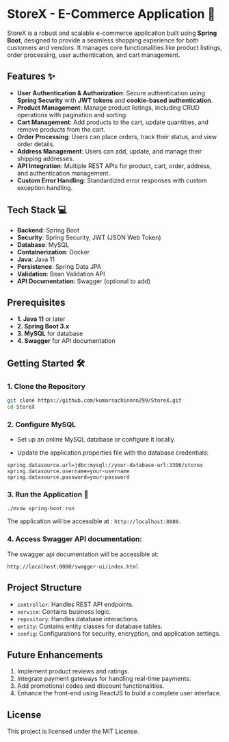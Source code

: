 # StoreX - E-Commerce Application 🛒

StoreX is a robust and scalable e-commerce application built using **Spring Boot**, designed to provide a seamless shopping experience for both customers and vendors. It manages core functionalities like product listings, order processing, user authentication, and cart management.

## Features ✨

- **User Authentication & Authorization**: Secure authentication using **Spring Security** with **JWT tokens** and **cookie-based authentication**.
- **Product Management**: Manage product listings, including CRUD operations with pagination and sorting.
- **Cart Management**: Add products to the cart, update quantities, and remove products from the cart.
- **Order Processing**: Users can place orders, track their status, and view order details.
- **Address Management**: Users can add, update, and manage their shipping addresses.
- **API Integration**: Multiple REST APIs for product, cart, order, address, and authentication management.
- **Custom Error Handling**: Standardized error responses with custom exception handling.

## Tech Stack 💻

- **Backend**: Spring Boot
- **Security**: Spring Security, JWT (JSON Web Token)
- **Database**: MySQL
- **Containerization**: Docker
- **Java**: Java 11
- **Persistence**: Spring Data JPA
- **Validation**: Bean Validation API
- **API Documentation**: Swagger (optional to add)

## Prerequisites

- **1. Java 11** or later
- **2. Spring Boot 3.x**
- **3. MySQL** for database
- **4. Swagger** for API documentation

## Getting Started 🛠️



### 1. Clone the Repository

```bash
git clone https://github.com/kumarsachinnnn299/StoreX.git
cd StoreX
```
### 2. Configure MySQL
- Set up an online MySQL database or configure it locally.

- Update the application.properties file with the database credentials:

```
spring.datasource.url=jdbc:mysql://your-database-url:3306/storex
spring.datasource.username=your-username
spring.datasource.password=your-password
```

### 3. Run the Application 🚀


```
./mvnw spring-boot:run
```
The application will be accessible at :
```http://localhost:8080.```

### 4. Access Swagger API documentation:
The swagger api documentation will be accessible at:
```
http://localhost:8080/swagger-ui/index.html
```


## Project Structure
- `controller`: Handles REST API endpoints.
- `service`: Contains business logic.
- `repository`: Handles database interactions.
- `entity`: Contains entity classes for database tables.
- `config`: Configurations for security, encryption, and application settings.

## Future Enhancements

1. Implement product reviews and ratings.
2. Integrate payment gateways for handling real-time payments.
3. Add promotional codes and discount functionalities.
4. Enhance the front-end using ReactJS to build a complete user interface.

## License
This project is licensed under the MIT License.
